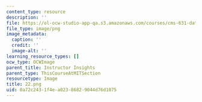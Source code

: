 ```yaml
---
content_type: resource
description: ''
file: https://ol-ocw-studio-app-qa.s3.amazonaws.com/courses/cms-631-data-storytelling-studio-climate-change-spring-2017/0a72c2431f4ea02386829044d76d1075_22.png
file_type: image/png
image_metadata:
  caption: ''
  credit: ''
  image-alt: ''
learning_resource_types: []
ocw_type: OCWImage
parent_title: Instructor Insights
parent_type: ThisCourseAtMITSection
resourcetype: Image
title: 22.png
uid: 0a72c243-1f4e-a023-8682-9044d76d1075
---
```

